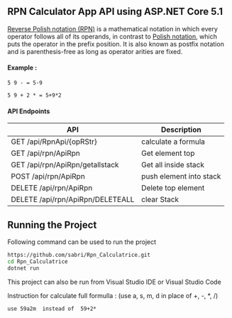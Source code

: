 ## RPN Calculator App API using ASP.NET Core 5.1


[Reverse Polish notation (RPN)](http://en.wikipedia.org/wiki/Reverse_Polish_notation) is a mathematical notation in which every operator follows all of its operands, in contrast to [Polish notation](http://en.wikipedia.org/wiki/Polish_notation), which puts the operator in the prefix position. It is also known as postfix notation and is parenthesis-free as long as operator arities are fixed.

#### Example :
```
5 9 - = 5-9
```
```
5 9 + 2 * = 5+9*2
```
#### API Endpoints
API |	Description 
------------ | ------------- 
GET /api/RpnApi/{opRStr}|calculate a formula 
GET /api/rpn/ApiRpn |	Get element top 
GET /api/rpn/ApiRpn/getallstack |	Get all inside stack
POST /api/rpn/ApiRpn |	push element into stack
DELETE /api/rpn/ApiRpn 	| Delete top element
DELETE /api/rpn/ApiRpn/DELETEALL  |	clear Stack
## Running the Project
Following command can be used to run the project
```Bash
https://github.com/sabri/Rpn_Calculatrice.git
cd Rpn_Calculatrice
dotnet run
```
This project can also be run from Visual Studio IDE or Visual Studio Code

Instruction for calculate full formulla : (use a, s, m, d in place of +, -, *, /)

```
use 59a2m  instead of  59+2* 
```

